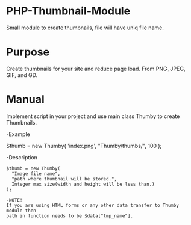 # PHP-Thumbnail-Module
Small module to create thumbnails, file will have uniq file name.

# Purpose 

  Create thumbnails for your site and reduce page load.
  From PNG, JPEG, GIF, and GD.
  
  
# Manual

  Implement script in your project and use main class Thumby to create Thumbnails.
  
  -Example
  
  $thumb = new Thumby(
    'index.png', 
    "Thumby/thumbs/", 
    100
  );
  
  -Description
  
    $thumb = new Thumby(
      "Image file name", 
      "path where thumbnail will be stored.", 
      Integer max size(width and height will be less than.)
    );
    
    -NOTE!
    If you are using HTML forms or any other data transfer to Thumby module then
    path in function needs to be $data["tmp_name"].
